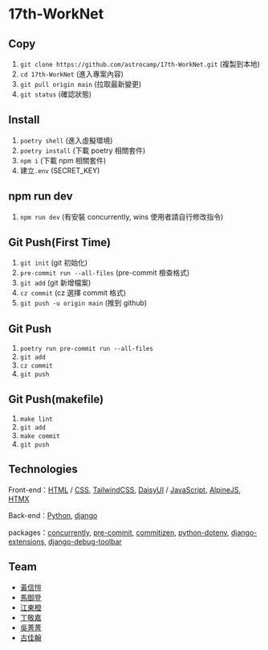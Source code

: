 # 17th-WorkNet

## Copy

1. `git clone https://github.com/astrocamp/17th-WorkNet.git` (複製到本地)
2. `cd 17th-WorkNet` (進入專案內容)
3. `git pull origin main` (拉取最新變更)
4. `git status` (確認狀態)

## Install

1. `poetry shell` (進入虛擬環境)
2. `poetry install` (下載 poetry 相關套件)
3. `npm i` (下載 npm 相關套件)
4. 建立`.env` (SECRET_KEY)

## npm run dev

1. `npm run dev` (有安裝 concurrently, wins 使用者請自行修改指令)

## Git Push(First Time)

1. `git init` (git 初始化)
2. `pre-commit run --all-files` (pre-commit 檢查格式)
3. `git add` (git 新增檔案)
4. `cz commit` (cz 選擇 commit 格式)
5. `git push -u origin main` (推到 github)

## Git Push

1. `poetry run pre-commit run --all-files`
2. `git add`
3. `cz commit`
4. `git push`

## Git Push(makefile)

1. `make lint`
2. `git add`
3. `make commit`
4. `git push`

## Technologies

Front-end：[HTML](https://developer.mozilla.org/en-US/docs/Web/HTML) / [CSS](https://developer.mozilla.org/en-US/docs/Web/CSS), [TailwindCSS](https://tailwindcss.com/), [DaisyUI](https://daisyui.com/) / [JavaScript](https://developer.mozilla.org/en-US/docs/Web/JavaScript), [AlpineJS](https://alpinejs.dev/), [HTMX](https://htmx.org/)

Back-end：[Python](https://www.python.org/), [django](https://www.djangoproject.com/)

packages：[concurrently](https://www.npmjs.com/package/concurrently), [pre-commit](https://pre-commit.com/), [commitizen](https://github.com/commitizen-tools/commitizen), [python-dotenv](https://github.com/theskumar/python-dotenv), [django-extensions](https://django-extensions.readthedocs.io/en/latest/), [django-debug-toolbar](https://django-debug-toolbar.readthedocs.io/en/latest/)

## Team

- [黃信愷](https://github.com/KK-Huang86)
- [馬御登](https://github.com/RDNNNNN)
- [江東橙](https://github.com/DongOrange)
- [丁敬嘉](https://github.com/Ellen9543)
- [吳菁菁](https://github.com/kait-wu)
- [古佳翰](https://github.com/Gujiahan)
